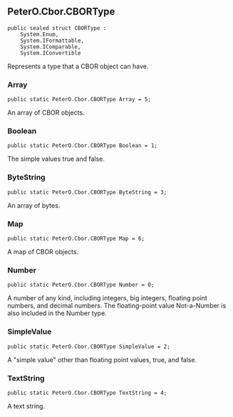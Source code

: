 ## PeterO.Cbor.CBORType

    public sealed struct CBORType :
        System.Enum,
        System.IFormattable,
        System.IComparable,
        System.IConvertible

Represents a type that a CBOR object can have.

### Array

    public static PeterO.Cbor.CBORType Array = 5;

An array of CBOR objects.

### Boolean

    public static PeterO.Cbor.CBORType Boolean = 1;

The simple values true and false.

### ByteString

    public static PeterO.Cbor.CBORType ByteString = 3;

An array of bytes.

### Map

    public static PeterO.Cbor.CBORType Map = 6;

A map of CBOR objects.

### Number

    public static PeterO.Cbor.CBORType Number = 0;

A number of any kind, including integers, big integers, floating point numbers, and decimal numbers. The floating-point value Not-a-Number is also included in the Number type.

### SimpleValue

    public static PeterO.Cbor.CBORType SimpleValue = 2;

A "simple value" other than floating point values, true, and false.

### TextString

    public static PeterO.Cbor.CBORType TextString = 4;

A text string.
